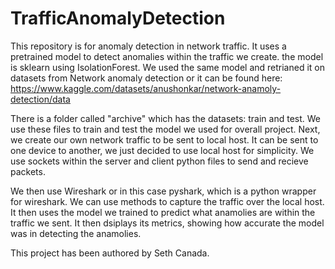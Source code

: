 # TrafficAnomalyDetection
This repository is for anomaly detection in network traffic.  It uses a pretrained model to detect anomalies within the traffic we create.  the model is sklearn using IsolationForest.  We used the same model and retrianed it on datasets from Network anomaly detection or it can be found here: https://www.kaggle.com/datasets/anushonkar/network-anamoly-detection/data

There is a folder called  "archive" which has the datasets: train and test.  We use these files to train and test the model we used for overall project.  Next, we create our own network traffic to be sent to local host.  It can be sent to one device to another, we just decided to use local host for simplicity.  We use sockets within the server and client python files to send and recieve packets.  

We then use Wireshark or in this case pyshark, which is a python wrapper for wireshark.  We can use methods to capture the traffic over the local host.  It then uses the model we trained to predict what anamolies are within the traffic we sent.  It then dsiplays its metrics, showing how accurate the model was in detecting the anamolies.

This project has been authored by Seth Canada.